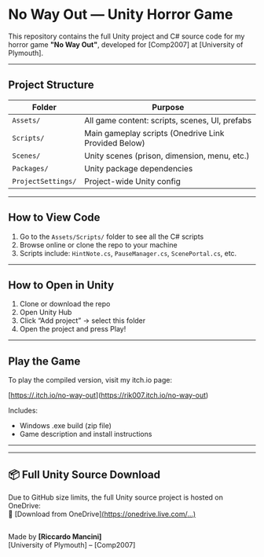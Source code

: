 #  No Way Out — Unity Horror Game

This repository contains the full Unity project and C# source code for my horror game **"No Way Out"**, developed for [Comp2007] at [University of Plymouth].

---

##  Project Structure

| Folder             | Purpose                             |
|--------------------|--------------------------------------|
| `Assets/`          | All game content: scripts, scenes, UI, prefabs |
| `Scripts/`         | Main gameplay scripts (Onedrive Link Provided Below) |
| `Scenes/`          | Unity scenes (prison, dimension, menu, etc.) |
| `Packages/`        | Unity package dependencies           |
| `ProjectSettings/` | Project-wide Unity config            |

---

##  How to View Code

1. Go to the `Assets/Scripts/` folder to see all the C# scripts
2. Browse online or clone the repo to your machine
3. Scripts include: `HintNote.cs`, `PauseManager.cs`, `ScenePortal.cs`, etc.

---

##  How to Open in Unity



1. Clone or download the repo
2. Open Unity Hub
3. Click “Add project” → select this folder
4. Open the project and press Play!

---

##  Play the Game

To play the compiled version, visit my itch.io page:

 [[https://.itch.io/no-way-out](https://rik007.itch.io/no-way-out)](https://rik007.itch.io/no-way-out)

Includes:  
- Windows .exe build (zip file)  
- Game description and install instructions

---


---

## 📦 Full Unity Source Download

Due to GitHub size limits, the full Unity source project is hosted on OneDrive:  
🔗 [Download from OneDrive][(https://onedrive.live.com/...)  ](https://liveplymouthac-my.sharepoint.com/:f:/r/personal/riccardo_mancini_students_plymouth_ac_uk/Documents/NoWayOut_UnityProject?csf=1&web=1&e=hwulYy)


##

Made by **[Riccardo Mancini]**  
[University of Plymouth] – [Comp2007]

